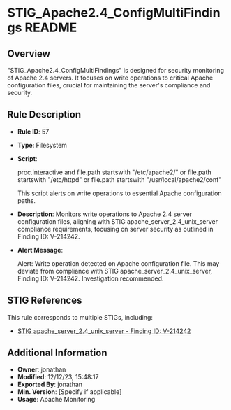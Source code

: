 

# STIG_Apache2.4_ConfigMultiFindings README

## Overview
"STIG_Apache2.4_ConfigMultiFindings" is designed for security monitoring of Apache 2.4 servers. It focuses on write operations to critical Apache configuration files, crucial for maintaining the server's compliance and security.

## Rule Description
- **Rule ID**: 57
- **Type**: Filesystem
- **Script**:

  proc.interactive and file.path startswith "/etc/apache2/" or file.path startswith "/etc/httpd" or file.path startswith "/usr/local/apache2/conf"

  This script alerts on write operations to essential Apache configuration paths.

- **Description**: Monitors write operations to Apache 2.4 server configuration files, aligning with STIG apache_server_2.4_unix_server compliance requirements, focusing on server security as outlined in Finding ID: V-214242.

- **Alert Message**: 

  Alert: Write operation detected on Apache configuration file. This may deviate from compliance with STIG apache_server_2.4_unix_server, Finding ID: V-214242. Investigation recommended.


## STIG References
This rule corresponds to multiple STIGs, including:

- [STIG apache_server_2.4_unix_server - Finding ID: V-214242](https://github.com/j2rsolutions/STIGFusion-PrismaVigil/tree/main/STIGS/apache_server_2.4_unix_server/custom_compliance_checks/high/V-214242/scripts)


## Additional Information
- **Owner**: jonathan
- **Modified**: 12/12/23, 15:48:17
- **Exported By**: jonathan
- **Min. Version**: [Specify if applicable]
- **Usage**: Apache Monitoring


